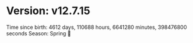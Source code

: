 # Version: v12.7.15
Time since birth: 4612 days, 110688 hours, 6641280 minutes, 398476800 seconds
Season: Spring 🌸
